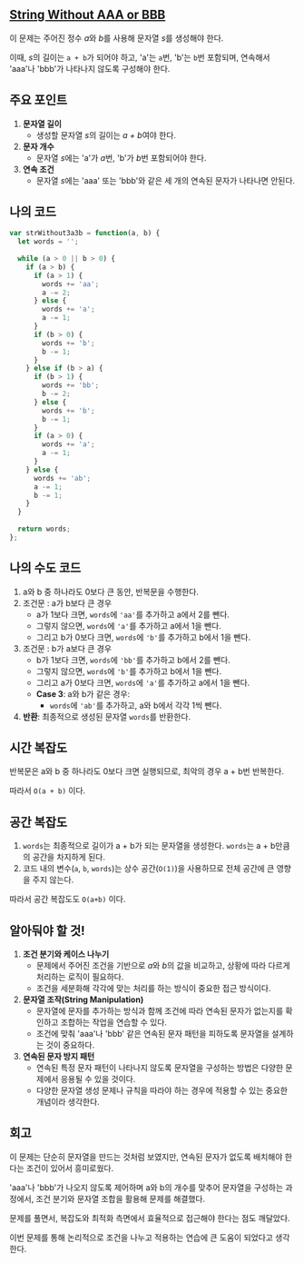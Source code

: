 ## [**String Without AAA or BBB**](https://leetcode.com/problems/string-without-aaa-or-bbb/)

이 문제는 주어진 정수 *a*와 *b*를 사용해 문자열 *s*를 생성해야 한다.

이때, *s*의 길이는 `a + b`가 되어야 하고, 'a'는 `a`번, 'b'는 `b`번 포함되며, 연속해서 'aaa'나 'bbb'가 나타나지 않도록 구성해야 한다.

## 주요 포인트

1. **문자열 길이**
    - 생성할 문자열 *s*의 길이는 *a + b*여야 한다.
2. **문자 개수**
    - 문자열 *s*에는 'a'가 *a*번, 'b'가 *b*번 포함되어야 한다.
3. **연속 조건**
    - 문자열 *s*에는 'aaa' 또는 'bbb'와 같은 세 개의 연속된 문자가 나타나면 안된다.

## 나의 코드

```jsx
var strWithout3a3b = function(a, b) {
  let words = '';
  
  while (a > 0 || b > 0) {
    if (a > b) {
      if (a > 1) {
        words += 'aa';
        a -= 2;
      } else {
        words += 'a';
        a -= 1;
      }
      if (b > 0) {
        words += 'b';
        b -= 1;
      }
    } else if (b > a) {
      if (b > 1) {
        words += 'bb';
        b -= 2;
      } else {
        words += 'b';
        b -= 1;
      }
      if (a > 0) {
        words += 'a';
        a -= 1;
      }
    } else {
      words += 'ab';
      a -= 1;
      b -= 1;
    }
  }
  
  return words;
};
```

## 나의 수도 코드

1. a와 b 중 하나라도 0보다 큰 동안, 반복문을 수행한다.
2. 조건문 : a가 b보다 큰 경우
    - a가 1보다 크면, `words`에 `'aa'`를 추가하고 a에서 2를 뺀다.
    - 그렇지 않으면, `words`에 `'a'`를 추가하고 a에서 1을 뺀다.
    - 그리고 b가 0보다 크면, `words`에 `'b'`를 추가하고 b에서 1을 뺀다.
3. 조건문 : b가 a보다 큰 경우
    - b가 1보다 크면, `words`에 `'bb'`를 추가하고 b에서 2를 뺀다.
    - 그렇지 않으면, `words`에 `'b'`를 추가하고 b에서 1을 뺀다.
    - 그리고 a가 0보다 크면, `words`에 `'a'`를 추가하고 a에서 1을 뺀다.
    - **Case 3**: a와 b가 같은 경우:
        - `words`에 `'ab'`를 추가하고, a와 b에서 각각 1씩 뺀다.
4. **반환**: 최종적으로 생성된 문자열 `words`를 반환한다.

## 시간 복잡도

반복문은 a와 b 중 하나라도 0보다 크면 실행되므로, 최악의 경우 a + b번 반복한다.

따라서 `O(a + b)` 이다.

## 공간 복잡도

1. `words`는 최종적으로 길이가 a + b가 되는 문자열을 생성한다.
`words`는 a + b만큼의 공간을 차지하게 된다.
2. 코드 내의 변수(`a`, `b`, `words`)는 상수 공간(`O(1)`)을 사용하므로 전체 공간에 큰 영향을 주지 않는다.

따라서 공간 복잡도도 `O(a+b)` 이다.

## 알아둬야 할 것!

1. **조건 분기와 케이스 나누기**
    - 문제에서 주어진 조건을 기반으로 *a*와 *b*의 값을 비교하고, 상황에 따라 다르게 처리하는 로직이 필요하다.
    - 조건을 세분화해 각각에 맞는 처리를 하는 방식이 중요한 접근 방식이다.
2. **문자열 조작(String Manipulation)**
    - 문자열에 문자를 추가하는 방식과 함께 조건에 따라 연속된 문자가 없는지를 확인하고 조합하는 작업을 연습할 수 있다.
    - 조건에 맞춰 'aaa'나 'bbb' 같은 연속된 문자 패턴을 피하도록 문자열을 설계하는 것이 중요하다.
3. **연속된 문자 방지 패턴**
    - 연속된 특정 문자 패턴이 나타나지 않도록 문자열을 구성하는 방법은 다양한 문제에서 응용될 수 있을 것이다.
    - 다양한 문자열 생성 문제나 규칙을 따라야 하는 경우에 적용할 수 있는 중요한 개념이라 생각한다.

## 회고

이 문제는 단순히 문자열을 만드는 것처럼 보였지만, 연속된 문자가 없도록 배치해야 한다는 조건이 있어서 흥미로웠다.

'aaa'나 'bbb'가 나오지 않도록 제어하며 a와 b의 개수를 맞추어 문자열을 구성하는 과정에서, 조건 분기와 문자열 조합을 활용해 문제를 해결했다.

문제를 풀면서, 복잡도와 최적화 측면에서 효율적으로 접근해야 한다는 점도 깨달았다.

이번 문제를 통해 논리적으로 조건을 나누고 적용하는 연습에 큰 도움이 되었다고 생각한다.
